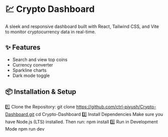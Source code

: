 # 💹 Crypto Dashboard

A sleek and responsive dashboard built with React, Tailwind CSS, and Vite to monitor cryptocurrency data in real-time.

## ✨ Features

- Search and view top coins
- Currency converter
- Sparkline charts
- Dark mode toggle

## 📦 Installation & Setup

1️⃣ Clone the Repository:
git clone https://github.com/ctrl-piyush/Crypto-Dashboard.git
cd Crypto-Dashboard
2️⃣ Install Dependencies
Make sure you have Node.js (LTS) installed.
Then run:
npm install
3️⃣ Run in Development Mode
npm run dev
